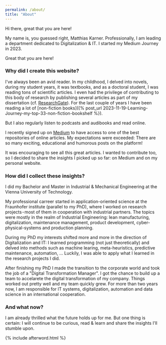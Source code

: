 ```yaml
---
permalink: /about/
title: "About"
---
```


Hi there, great that you are here!

My name is, you guessed right, Matthias Karner. Professionally, I am leading a department dedicated to Digitalization & IT.
I started my Medium Journey in 2023.

Great that you are here!

### Why did I create this website?
I've always been an avid reader. In my childhood, I delved into novels, during my student years, it was textbooks, and as a doctoral student, I was reading tons of scientific articles. I even had the privilege of contributing to this body of research by publishing several articles as part of my dissertation (cf. [ResearchGate](https://www.researchgate.net/profile/Matthias-Karner-3)). For the last couple of years I have been reading a lot of [non-fiction books]({% post_url 2023-11-19-Learning-Journey-my-top-33-non-fiction-bookshelf %}).

But I also regularly listen to podcasts and audibooks and read online.

I recently signed up on [Medium](https://matthiaskarner.medium.com/) to have access to one of the best repositories of online articles. My expectations were exceeded: There are so many exciting, educational and humorous posts on the platform!

It was encouraging to see all this great articles. I wanted to contribute too, so I decided to share the insights I picked up so far: on Medium and on my personal website.

### How did I collect these insights?

I did my Bachelor and Master in Industrial & Mechanical Engineering at the Vienna University of Technology. 

My professional carreer started in application-oriented science at the Fraunhofer institute (parallel to my PhD), where I worked on research projects - most of them in cooperation with industrial partners. The topics were mostly in the realm of Industrial Engineering: lean manufacturing, digitalization, maintenance management, product development, cyber-physical-systems and production planning.

During my PhD my interests shifted more and more in the direction of Digitalization and IT: I learned programming (not just theoretically) and delved into methods such as machine learing, meta-heuristics, predictive maintenance, automation, … Luckily, I was able to apply what I learned in the research projects I did.

After finishing my PhD I made the transition to the corporate world and took the job of a "Digital Transformation Manager". I got the chance to build up a team to accelarete the digital transformation of my company. Things worked out pretty well and my team quickly grew.
For more than two years now, I am responsible for IT systems, digitalization, automation and data science in an international cooperation.

### And what now?
I am already thrilled what the future holds up for me. But one thing is certain: I will continue to be curious, read & learn and share the insights I'll stumble upon.

{% include afterword.html %}